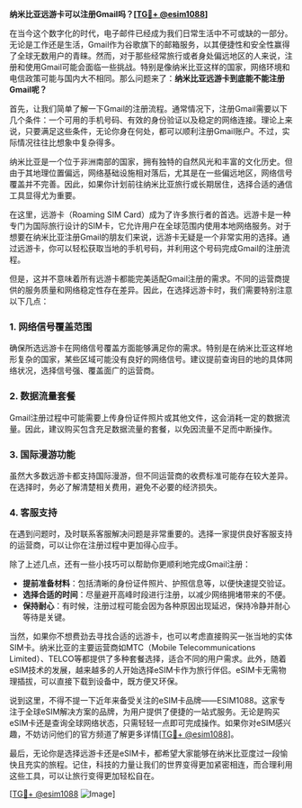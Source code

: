 **纳米比亚远游卡可以注册Gmail吗？[[TG💪+ @esim1088](https://t.me/s/esim1088)]**

在当今这个数字化的时代，电子邮件已经成为我们日常生活中不可或缺的一部分。无论是工作还是生活，Gmail作为谷歌旗下的邮箱服务，以其便捷性和安全性赢得了全球无数用户的青睐。然而，对于那些经常旅行或者身处偏远地区的人来说，注册和使用Gmail可能会面临一些挑战。特别是像纳米比亚这样的国家，网络环境和电信政策可能与国内大不相同。那么问题来了：**纳米比亚远游卡到底能不能注册Gmail呢？**

首先，让我们简单了解一下Gmail的注册流程。通常情况下，注册Gmail需要以下几个条件：一个可用的手机号码、有效的身份验证以及稳定的网络连接。理论上来说，只要满足这些条件，无论你身在何处，都可以顺利注册Gmail账户。不过，实际情况往往比想象中复杂得多。

纳米比亚是一个位于非洲南部的国家，拥有独特的自然风光和丰富的文化历史。但由于其地理位置偏远，网络基础设施相对落后，尤其是在一些偏远地区，网络信号覆盖并不完善。因此，如果你计划前往纳米比亚旅行或长期居住，选择合适的通信工具显得尤为重要。

在这里，远游卡（Roaming SIM Card）成为了许多旅行者的首选。远游卡是一种专门为国际旅行设计的SIM卡，它允许用户在全球范围内使用本地网络服务。对于想要在纳米比亚注册Gmail的朋友们来说，远游卡无疑是一个非常实用的选择。通过远游卡，你可以轻松获取当地的手机号码，并利用这个号码完成Gmail的注册流程。

但是，这并不意味着所有远游卡都能完美适配Gmail注册的需求。不同的运营商提供的服务质量和网络稳定性存在差异。因此，在选择远游卡时，我们需要特别注意以下几点：

### **1. 网络信号覆盖范围**
确保所选远游卡在网络信号覆盖方面能够满足你的需求。特别是在纳米比亚这样地形复杂的国家，某些区域可能没有良好的网络信号。建议提前查询目的地的具体网络状况，选择信号强、覆盖面广的运营商。

### **2. 数据流量套餐**
Gmail注册过程中可能需要上传身份证件照片或其他文件，这会消耗一定的数据流量。因此，建议购买包含充足数据流量的套餐，以免因流量不足而中断操作。

### **3. 国际漫游功能**
虽然大多数远游卡都支持国际漫游，但不同运营商的收费标准可能存在较大差异。在选择时，务必了解清楚相关费用，避免不必要的经济损失。

### **4. 客服支持**
在遇到问题时，及时联系客服解决问题是非常重要的。选择一家提供良好客服支持的运营商，可以让你在注册过程中更加得心应手。

除了上述几点，还有一些小技巧可以帮助你更顺利地完成Gmail注册：

- **提前准备材料**：包括清晰的身份证件照片、护照信息等，以便快速提交验证。
- **选择合适的时间**：尽量避开高峰时段进行注册，以减少网络拥堵带来的不便。
- **保持耐心**：有时候，注册过程可能会因为各种原因出现延迟，保持冷静并耐心等待是关键。

当然，如果你不想费劲去寻找合适的远游卡，也可以考虑直接购买一张当地的实体SIM卡。纳米比亚的主要运营商如MTC（Mobile Telecommunications Limited）、TELCO等都提供了多种套餐选择，适合不同的用户需求。此外，随着eSIM技术的发展，越来越多的人开始选择eSIM卡作为旅行伴侣。eSIM卡无需物理插拔，可以直接下载到设备中，既方便又环保。

说到这里，不得不提一下近年来备受关注的eSIM卡品牌——ESIM1088。这家专注于全球eSIM解决方案的品牌，为用户提供了便捷的一站式服务。无论是购买eSIM卡还是查询全球网络状态，只需轻轻一点即可完成操作。如果你对eSIM感兴趣，不妨访问他们的官方频道了解更多详情[[TG💪+ @esim1088](https://t.me/s/esim1088)]。

最后，无论你是选择远游卡还是eSIM卡，都希望大家能够在纳米比亚度过一段愉快且充实的旅程。记住，科技的力量让我们的世界变得更加紧密相连，而合理利用这些工具，可以让旅行变得更加轻松自在。

[[TG💪+ @esim1088](https://t.me/s/esim1088) ![Image](https://i.postimg.cc/4NQfJmqS/Snipaste-2025-05-13-00-14-12.png)]